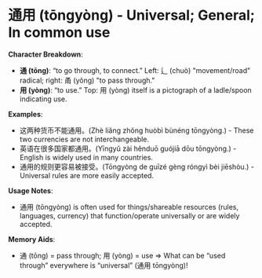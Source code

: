 # **通用 (tōngyòng) - Universal; General; In common use**

**Character Breakdown**:  
- **通 (tōng)**: “to go through, to connect.” Left: 辶 (chuò) "movement/road" radical; right: 甬 (yǒng) "to pass through."  
- **用 (yòng)**: “to use.” Top: 用 (yòng) itself is a pictograph of a ladle/spoon indicating use.

**Examples**:  
- 这两种货币不能通用。(Zhè liǎng zhǒng huòbì bùnéng tōngyòng.) - These two currencies are not interchangeable.  
- 英语在很多国家都通用。(Yīngyǔ zài hěnduō guójiā dōu tōngyòng.) - English is widely used in many countries.  
- 通用的规则更容易被接受。(Tōngyòng de guīzé gèng róngyì bèi jiēshòu.) - Universal rules are more easily accepted.

**Usage Notes**:  
- 通用 (tōngyòng) is often used for things/shareable resources (rules, languages, currency) that function/operate universally or are widely accepted.

**Memory Aids**:  
- 通 (tōng) = pass through; 用 (yòng) = use ⇒ What can be “used through” everywhere is “universal” (通用 tōngyòng)!